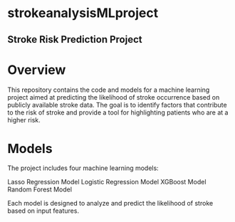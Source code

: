 # strokeanalysisMLproject

## Stroke Risk Prediction Project

# Overview

This repository contains the code and models for a machine learning project aimed at predicting the likelihood of stroke occurrence based on publicly available stroke data. The goal is to identify factors that contribute to the risk of stroke and provide a tool for highlighting patients who are at a higher risk.

# Models
The project includes four machine learning models:

Lasso Regression Model
Logistic Regression Model
XGBoost Model
Random Forest Model

Each model is designed to analyze and predict the likelihood of stroke based on input features.
